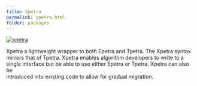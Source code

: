 ```yaml
---
title: Xpetra
permalink: xpetra.html
folder: packages
---
```


[![xpetra](http://trilinos.org/wordpress/wp-content/uploads/2014/08/xpetra.jpg)](http://trilinos.org/wordpress/wp-content/uploads/2014/08/xpetra.jpg)

Xpetra a lightweight wrapper to both Epetra and Tpetra. The Xpetra syntax  
mirrors that of Tpetra. Xpetra enables algorithm developers to write to a  
single interface but be able to use either Epetra or Tpetra. Xpetra can also be  
introduced into existing code to allow for gradual migration.